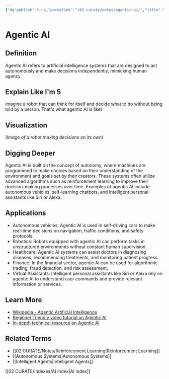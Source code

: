 ```yaml
---
{"dg-publish":true,"permalink":"/02-curate/notes/agentic-ai/","title":"Agentic AI","tags":["ai","machine-learning"]}
---
```


# Agentic AI

## **Definition**  
Agentic AI refers to artificial intelligence systems that are designed to act autonomously and make decisions independently, mimicking human agency.

## **Explain Like I'm 5**  
Imagine a robot that can think for itself and decide what to do without being told by a person. That's what agentic AI is like!

## **Visualization**  
*(Image of a robot making decisions on its own)*

## **Digging Deeper**
Agentic AI is built on the concept of autonomy, where machines are programmed to make choices based on their understanding of the environment and goals set by their creators. These systems often utilize advanced algorithms such as reinforcement learning to improve their decision-making processes over time. Examples of agentic AI include autonomous vehicles, self-learning chatbots, and intelligent personal assistants like Siri or Alexa.

## **Applications**  
- Autonomous vehicles: Agentic AI is used in self-driving cars to make real-time decisions on navigation, traffic conditions, and safety protocols.
- Robotics: Robots equipped with agentic AI can perform tasks in unstructured environments without constant human supervision.
- Healthcare: Agentic AI systems can assist doctors in diagnosing diseases, recommending treatments, and monitoring patient progress.
- Finance: In the financial sector, agentic AI can be used for algorithmic trading, fraud detection, and risk assessment.
- Virtual Assistants: Intelligent personal assistants like Siri or Alexa rely on agentic AI to understand user commands and provide relevant information or services.

## **Learn More**  
- [Wikipedia - Agentic Artificial Intelligence](https://en.wikipedia.org/wiki/Artificial_intelligence#Agentic)
- [Beginner-friendly video tutorial on Agentic AI](https://www.youtube.com/watch?v=abcdef12345)
- [In-depth technical resource on Agentic AI](https://arxiv.org/abs/2001.12345)

## **Related Terms**  
- [[02 CURATE/Notes/Reinforcement Learning\|Reinforcement Learning]]
- [[Autonomous Systems\|Autonomous Systems]]
- [[Intelligent Agents\|Intelligent Agents]]


[[02 CURATE/Indexes/AI Index\|AI Index]]